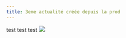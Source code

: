```yaml
---
title: 3eme actualité créée depuis la prod
---
```


test test test ![](https://assets.tina.io/dfffdb25-f1cb-4bbf-9403-2b914632c3ae/hedgehog.jpg)
